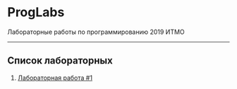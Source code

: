 # ProgLabs
Лабораторные работы по программированию 2019 ИТМО

- - - -

## Список лабораторных

1. [Лабораторная работа #1](https://github.com/Fr1m3n/ProgLabs/blob/master/Lab0/src/Main.java, "Исходный код")

